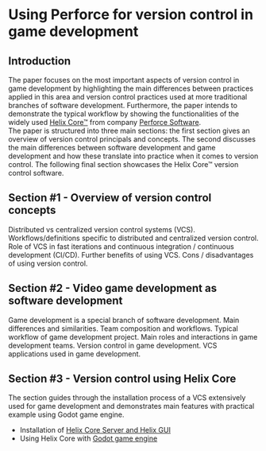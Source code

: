 # Using Perforce for version control in game development

## Introduction
The paper focuses on the most important aspects of version control in game development by highlighting the main differences between practices applied in this area and version control practices used at more traditional branches of software development. Furthermore, the paper intends to demonstrate the typical workflow by showing the functionalities of the widely used [Helix Core&trade;](https://www.perforce.com/products/helix-core) from company [Perforce Software](https://www.perforce.com/).  
The paper is structured into three main sections: the first section gives an overview of version control principals and
concepts. The second discusses the main differences between software development and game development and how these translate into practice when it comes to version control.
The following final section showcases the Helix Core&trade; version control software.

## Section #1 - Overview of version control concepts
Distributed vs centralized version control systems (VCS). Workflows/definitions specific to distributed and centralized version control. Role of VCS in fast iterations and continuous integration / continuous development (CI/CD). 
Further benefits of using VCS. Cons / disadvantages of using version control.

## Section #2 - Video game development as software development
Game development is a special branch of software development. Main differences and similarities. Team composition and workflows. Typical workflow of game development project. Main roles and interactions in game development teams. Version control in game development. VCS applications used in game development.

## Section #3 - Version control using Helix Core
The section guides through the installation process of a VCS extensively used for game development and demonstrates main features with practical example using Godot game engine.
- Installation of [Helix Core Server and Helix GUI](https://help.perforce.com/helix-core/quickstart/Content/quickstart/admin-install-linux.html)  
- Using Helix Core with [Godot game engine](https://docs.godotengine.org/en/stable/)